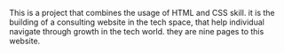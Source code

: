 This is a project that combines the usage of HTML and CSS skill.
it is the building of a consulting website in the tech space, that help individual navigate through growth in the tech world.
they are nine pages to this website.